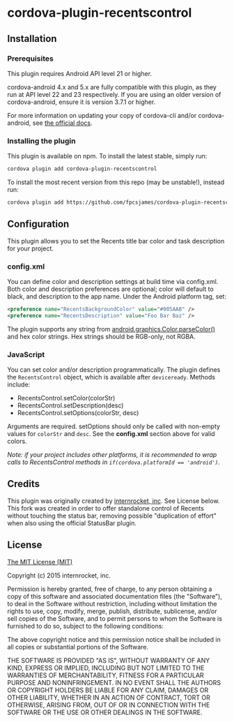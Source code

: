 # cordova-plugin-recentscontrol

## Installation
### Prerequisites
This plugin requires Android API level 21 or higher.

cordova-android 4.x and 5.x are fully compatible with this plugin, as they run at API level 22 and 23 respectively. If you are using an older version of cordova-android, ensure it is version 3.7.1 or higher.

For more information on updating your copy of cordova-cli and/or cordova-android, see [the official docs](https://cordova.apache.org/docs/en/latest/guide/cli/index.html#link-11).

### Installing the plugin

This plugin is available on npm. To install the latest stable, simply run:

```bash
cordova plugin add cordova-plugin-recentscontrol
```

To install the most recent version from this repo (may be unstable!), instead run:

```bash
cordova plugin add https://github.com/fpcsjames/cordova-plugin-recentscontrol
```

## Configuration
This plugin allows you to set the Recents title bar color and task description for your project.

### config.xml
You can define color and description settings at build time via config.xml. Both color and description preferences are optional; color will default to black, and description to the app name. Under the Android platform tag, set:

``` xml
<preference name="RecentsBackgroundColor" value="#005AAB" />
<preference name="RecentsDescription" value="Foo Bar Baz" />
```

The plugin supports any string from [android.graphics.Color.parseColor()](http://developer.android.com/reference/android/graphics/Color.html#parseColor(java.lang.String)) and hex color strings. Hex strings should be RGB-only, not RGBA.

### JavaScript

You can set color and/or description programmatically. The plugin defines the `RecentsControl` object, which is available after `deviceready`. Methods include:

- RecentsControl.setColor(colorStr)
- RecentsControl.setDescription(desc)
- RecentsControl.setOptions(colorStr, desc)

Arguments are required. setOptions should only be called with non-empty values for `colorStr` and `desc`. See the **config.xml** section above for valid colors.

*Note: if your project includes other platforms, it is recommended to wrap calls to RecentsControl methods in `if(cordova.platformId == 'android')`.*

## Credits

This plugin was originally created by [internrocket, inc](https://internrocket.com/). See License below. This fork was created in order to offer standalone control of Recents without touching the status bar, removing possible "duplication of effort" when also using the official StatusBar plugin.

## License
[The MIT License (MIT)](http://www.opensource.org/licenses/mit-license.html)

Copyright (c) 2015 internrocket, inc.

Permission is hereby granted, free of charge, to any person obtaining a copy
of this software and associated documentation files (the "Software"), to deal
in the Software without restriction, including without limitation the rights
to use, copy, modify, merge, publish, distribute, sublicense, and/or sell
copies of the Software, and to permit persons to whom the Software is
furnished to do so, subject to the following conditions:

The above copyright notice and this permission notice shall be included in
all copies or substantial portions of the Software.

THE SOFTWARE IS PROVIDED "AS IS", WITHOUT WARRANTY OF ANY KIND, EXPRESS OR
IMPLIED, INCLUDING BUT NOT LIMITED TO THE WARRANTIES OF MERCHANTABILITY,
FITNESS FOR A PARTICULAR PURPOSE AND NONINFRINGEMENT. IN NO EVENT SHALL THE
AUTHORS OR COPYRIGHT HOLDERS BE LIABLE FOR ANY CLAIM, DAMAGES OR OTHER
LIABILITY, WHETHER IN AN ACTION OF CONTRACT, TORT OR OTHERWISE, ARISING FROM,
OUT OF OR IN CONNECTION WITH THE SOFTWARE OR THE USE OR OTHER DEALINGS IN
THE SOFTWARE.
